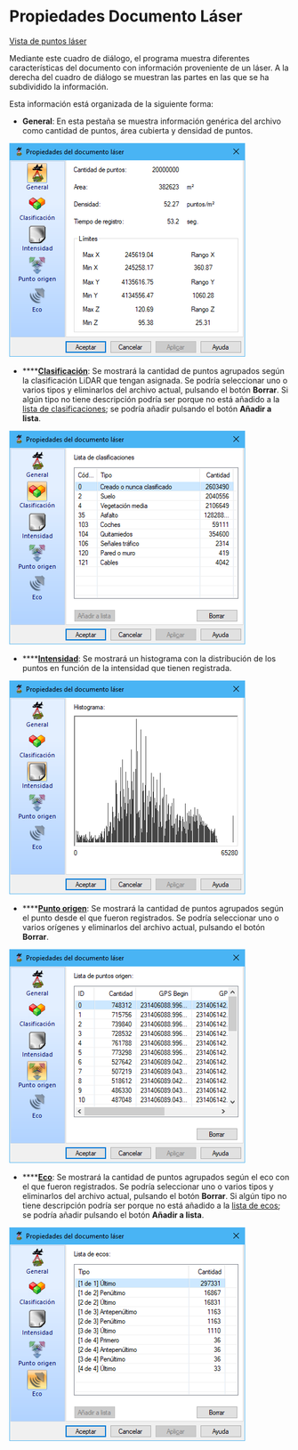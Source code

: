 # Propiedades Documento Láser

[Vista de puntos láser](../../fichas-de-herramientas/ficha-de-herramientas-archivos-lidar/vista-de-puntos-laser.md)

Mediante este cuadro de diálogo, el programa muestra diferentes características del documento con información proveniente de un láser. A la derecha del cuadro de diálogo se muestran las partes en las que se ha subdividido la información.

Esta información está organizada de la siguiente forma:

* **General**: En esta pestaña se muestra información genérica del archivo como cantidad de puntos, área cubierta y densidad de puntos.

![Propiedades del documento láser. Ficha General](<../../../.gitbook/assets/image (5).png>)

* ****[**Clasificación**](../segun-clasificacion-lidar/): Se mostrará la cantidad de puntos agrupados según la clasificación LiDAR que tengan asignada. Se podría seleccionar uno o varios tipos y eliminarlos del archivo actual, pulsando el botón **Borrar**. Si algún tipo no tiene descripción podría ser porque no está añadido a la [lista de clasificaciones](lista-de-clasificaciones.md); se podría añadir pulsando el botón **Añadir a lista**.

![Propiedades del documento láser. Ficha Clasificación](<../../../.gitbook/assets/image (6).png>)

* ****[**Intensidad**](../segun-intensidad/): Se mostrará un histograma con la distribución de los puntos en función de la intensidad que tienen registrada.

![Propiedades del documento láser. Ficha Intensidad](<../../../.gitbook/assets/image (7).png>)

* ****[**Punto origen**](../segun-punto-de-registro/): Se mostrará la cantidad de puntos agrupados según el punto desde el que fueron registrados. Se podría seleccionar uno o varios orígenes y eliminarlos del archivo actual, pulsando el botón **Borrar**.

![Propiedades del documento láser. Ficha Punto Origen](<../../../.gitbook/assets/image (8).png>)

* ****[**Eco**](../segun-eco-lidar/): Se mostrará la cantidad de puntos agrupados según el eco con el que fueron registrados. Se podría seleccionar uno o varios tipos y eliminarlos del archivo actual, pulsando el botón **Borrar**. Si algún tipo no tiene descripción podría ser porque no está añadido a la [lista de ecos](lista-de-ecos.md); se podría añadir pulsando el botón **Añadir a lista**.

![Propiedades del documento láser. Ficha Eco](<../../../.gitbook/assets/image (121).png>)
